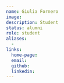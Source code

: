 ```yaml
---
name: Giulia Fornero
image: 
description: Student
status: alumni
role: student
aliases:
  - 
links: 
  home-page: 
  email: 
  github: 
  linkedin: 
---
```

